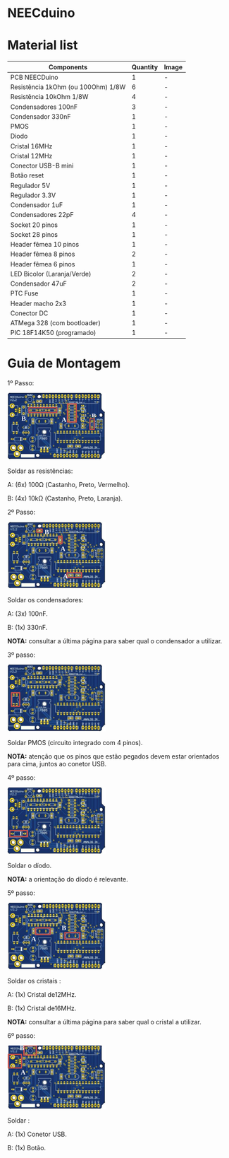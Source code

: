 # NEECduino

# Material list

| Components | Quantity | Image |
| -----------|----------|-------|
| PCB NEECDuino | 1 | - |
| Resistência 1kOhm (ou 100Ohm) 1/8W | 6 | - |
| Resistência 10kOhm 1/8W | 4 | - |
| Condensadores 100nF | 3 | - |
| Condensador 330nF | 1 | - |
| PMOS | 1 | - |
| Diodo | 1 | - |
| Cristal 16MHz | 1 | - |
| Cristal 12MHz | 1 | - |
| Conector USB-B mini | 1 | - |
| Botão reset | 1 | - |
| Regulador 5V | 1 | - |
| Regulador 3.3V | 1 | - |
| Condensador 1uF | 1 | - |
| Condensadores 22pF | 4 | - |
| Socket 20 pinos | 1 | - |
| Socket 28 pinos | 1 | - |
| Header fêmea 10 pinos | 1 | - |
| Header fêmea 8 pinos | 2 | - |
| Header fêmea 6 pinos | 1 | - |
| LED Bicolor (Laranja/Verde) | 2 | - |
| Condensador 47uF | 2 | - |
| PTC Fuse | 1 | - |
| Header macho 2x3 | 1 | - |
| Conector DC | 1 | - |
| ATMega 328 (com bootloader) | 1 | - |
| PIC 18F14K50 (programado) | 1 | - |

# Guia de Montagem

1º Passo:

![Something](first_step.png)

Soldar as resistências:

A: (6x) 100Ω (Castanho, Preto, Vermelho).

B: (4x) 10kΩ (Castanho, Preto, Laranja).


2º Passo:

![Something](second_step.png)

Soldar os condensadores:

A: (3x) 100nF.

B: (1x) 330nF.

**NOTA:** consultar a última página para saber qual o
condensador a utilizar.


3º passo:

![Something](third_step.png)

Soldar PMOS (circuito integrado com 4 pinos).

**NOTA:** atenção que os pinos que estão pegados
devem estar orientados para cima, juntos ao conetor
USB.


4º passo:

![Something](fourth_step.png)

Soldar o díodo.

**NOTA:** a orientação do díodo é relevante.


5º passo:

![Something](fifth_step.png)

Soldar os cristais :

A: (1x) Cristal de12MHz.

B: (1x) Cristal de16MHz.

**NOTA:** consultar a última página para saber qual o
cristal a utilizar.


6º passo:

![Something](sixth_step.png)

Soldar :

A: (1x) Conetor USB.

B: (1x) Botão.

